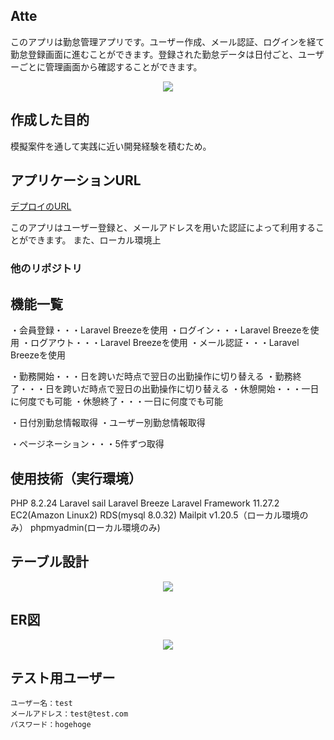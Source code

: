## Atte

このアプリは勤怠管理アプリです。ユーザー作成、メール認証、ログインを経て勤怠登録画面に進むことができます。登録された勤怠データは日付ごと、ユーザーごとに管理画面から確認することができます。

<p align="center">
<img src="https://github.com/user-attachments/assets/3d4b0e18-1b9c-4afa-ad34-04d2cecfd977">
</p>

## 作成した目的

模擬案件を通して実践に近い開発経験を積むため。

## アプリケーションURL

[デプロイのURL](http://54.238.66.93/)

このアプリはユーザー登録と、メールアドレスを用いた認証によって利用することができます。
また、ローカル環境上

### 他のリポジトリ

## 機能一覧

・会員登録・・・Laravel Breezeを使用
・ログイン・・・Laravel Breezeを使用
・ログアウト・・・Laravel Breezeを使用
・メール認証・・・Laravel Breezeを使用

・勤務開始・・・日を跨いだ時点で翌日の出勤操作に切り替える
・勤務終了・・・日を跨いだ時点で翌日の出勤操作に切り替える
・休憩開始・・・一日に何度でも可能
・休憩終了・・・一日に何度でも可能

・日付別勤怠情報取得
・ユーザー別勤怠情報取得

・ページネーション・・・5件ずつ取得

## 使用技術（実行環境）

PHP 8.2.24
Laravel sail
Laravel Breeze
Laravel Framework 11.27.2
EC2(Amazon Linux2)
RDS(mysql 8.0.32)
Mailpit v1.20.5（ローカル環境のみ）
phpmyadmin(ローカル環境のみ)

## テーブル設計

<p align="center">
<img src="https://github.com/user-attachments/assets/8a11063e-6d99-4c15-8457-98f04e7bee1b">
</p>

## ER図

<p align="center">
<img src="https://github.com/user-attachments/assets/c02a7bd0-7801-46ea-b3e3-08e55cb910c6">
</p>

## テスト用ユーザー
    ユーザー名：test
    メールアドレス：test@test.com
    パスワード：hogehoge